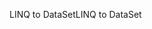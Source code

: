 <span data-ttu-id="5a9df-101">LINQ to DataSet</span><span class="sxs-lookup"><span data-stu-id="5a9df-101">LINQ to DataSet</span></span>